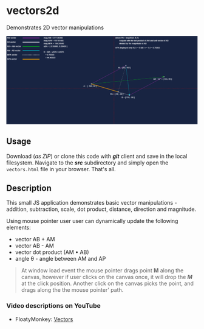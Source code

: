 # vectors2d
Demonstrates 2D vector manipulations

![Demo](docs/img/pic.png)

## Usage

Download (*as ZIP*) or clone this code with ***git*** client and save in the local filesystem. Navigate to the ***src*** subdirectory and simply open the ```vectors.html``` file in your browser. That's all.

## Description

This small JS application  demonstrates basic vector manipulations - addition, subtraction, scale, dot product, distance, direction and magnitude.

Using mouse pointer user user can dynamically update the following elements:

- vector AB + AM
- vector AB - AM
- vector dot product (AM &bull; AB)
- angle &theta; - angle between AM and AP


> At window load event the mouse pointer drags point **M** along the canvas, however if user clicks on the canvas once, it will drop the ***M*** at the click position. Another click on the canvas picks the point, and drags along the the mouse pointer' path.

### Video descriptions on YouTube

- FloatyMonkey: [Vectors](https://youtu.be/Ej3ZVxljJfo?si=i8qKHQKPKVN7yH_j)
